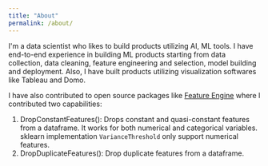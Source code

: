 ```yaml
---
title: "About"
permalink: /about/
---
```


I'm a data scientist who likes to build products utilizing AI, ML tools. I have end-to-end experience in building ML products starting from data collection, data cleaning, feature engineering and selection, model building and deployment. Also, I have built products utilizing visualization softwares like Tableau and Domo.   

I have also contributed to open source packages like [Feature Engine](https://github.com/solegalli/feature_engine) where I contributed two capabilities:

1. DropConstantFeatures(): Drops constant and quasi-constant features from a dataframe. It works for both numerical and categorical variables. sklearn implementation ```VarianceThreshold``` only support numerical features.  
2. DropDuplicateFeatures(): Drop duplicate features from a dataframe. 